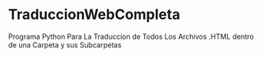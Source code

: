 # TraduccionWebCompleta
Programa Python Para La Traduccion de Todos Los Archivos .HTML dentro de una Carpeta y sus Subcarpetas
